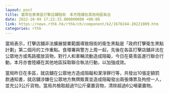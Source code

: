 ```yaml
---
layout: post
title: 當局在葵青區打擊店舖阻街　本月陸續在其他地區執法
date: 2022-10-09 17:22:33.000000000 +08:00
link: https://news.rthk.hk/rthk/ch/component/k2/1670244-20221009.htm
categories: rthk
---
```


當局表示，打擊店舖非法擴展營業範圍導致阻街的衛生黑點是「政府打擊衛生黑點計劃」第二個月的工作重點。食環署與警方上周一起，先後在各區打擊店舖非法在公眾地方或馬路擺放貨物，對行人和車輛流動造成阻礙，今日在葵青區進行聯合行動，本月亦會陸續在其他地區採取聯合執法行動，以加強成效。

當局昨日在多區，就店舖在公眾地方造成阻礙和潔淨罪行等，共發出10張定額罰款通知書，就店舖涉嫌在公眾地方無牌販賣並造成阻礙發出兩張傳票及拘控一人，並充公3公斤貨物。當局共檢取超過11公斤棄置貨物，清除超過6公噸棄置物。
